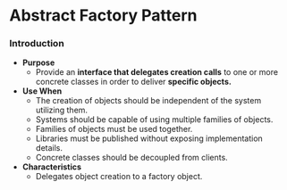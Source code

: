 # Abstract Factory Pattern

### Introduction
- **Purpose**
  - Provide an **interface that delegates creation calls** to one or more concrete classes in order to deliver **specific objects.**
- **Use When**
  - The creation of objects should be independent of the system utilizing them.
  - Systems should be capable of using multiple families of objects.
  - Families of objects must be used together.
  - Libraries must be published without exposing implementation details.
  - Concrete classes should be decoupled from clients.
- **Characteristics**
  - Delegates object creation to a factory object.
